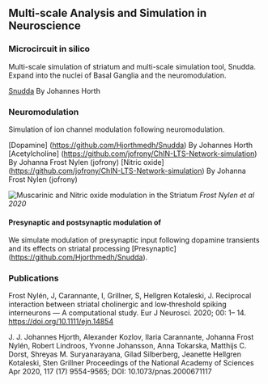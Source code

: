 ## Multi-scale Analysis and Simulation in Neuroscience 

### Microcircuit in silico 

Multi-scale simulation of striatum and multi-scale simulation tool, Snudda. 
Expand into the nuclei of Basal Ganglia and the neuromodulation.

[Snudda](https://github.com/Hjorthmedh/Snudda) By Johannes Horth

### Neuromodulation 

Simulation of ion channel modulation following neuromodulation. 

[Dopamine] (https://github.com/Hjorthmedh/Snudda) By Johannes Horth
[Acetylcholine] (https://github.com/jofrony/ChIN-LTS-Network-simulation) By Johanna Frost Nylen (jofrony)
[Nitric oxide] (https://github.com/jofrony/ChIN-LTS-Network-simulation) By Johanna Frost Nylen (jofrony)


![Muscarinic and Nitric oxide modulation in the Striatum](graphicalabstract.png) _Frost Nylen et al 2020_

#### Presynaptic and postsynaptic modulation of 

We simulate modulation of presynaptic input following dopamine transients and its effects on striatal processing 
[Presynaptic] (https://github.com/Hjorthmedh/Snudda).



### Publications

Frost Nylén, J, Carannante, I, Grillner, S, Hellgren Kotaleski, J. Reciprocal interaction between striatal cholinergic and low‐threshold spiking interneurons — A computational study. Eur J Neurosci. 2020; 00: 1– 14. https://doi.org/10.1111/ejn.14854

J. J. Johannes Hjorth, Alexander Kozlov, Ilaria Carannante, Johanna Frost Nylén, Robert Lindroos, Yvonne Johansson, Anna Tokarska, Matthijs C. Dorst, Shreyas M. Suryanarayana, Gilad Silberberg, Jeanette Hellgren Kotaleski, Sten Grillner Proceedings of the National Academy of Sciences Apr 2020, 117 (17) 9554-9565; DOI: 10.1073/pnas.2000671117
